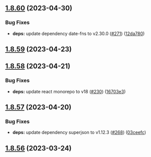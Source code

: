 ## [1.8.60](https://github.com/dds/bosabosa.org/compare/v1.8.59...v1.8.60) (2023-04-30)


### Bug Fixes

* **deps:** update dependency date-fns to v2.30.0 ([#271](https://github.com/dds/bosabosa.org/issues/271)) ([12da780](https://github.com/dds/bosabosa.org/commit/12da78078c566d233154aaa8429bb89ea8e51907))



## [1.8.59](https://github.com/dds/bosabosa.org/compare/v1.8.58...v1.8.59) (2023-04-23)



## [1.8.58](https://github.com/dds/bosabosa.org/compare/v1.8.57...v1.8.58) (2023-04-21)


### Bug Fixes

* **deps:** update react monorepo to v18 ([#230](https://github.com/dds/bosabosa.org/issues/230)) ([16703e3](https://github.com/dds/bosabosa.org/commit/16703e360c88a5047b179f895192390dc08f8bb8))



## [1.8.57](https://github.com/dds/bosabosa.org/compare/v1.8.56...v1.8.57) (2023-04-20)


### Bug Fixes

* **deps:** update dependency superjson to v1.12.3 ([#268](https://github.com/dds/bosabosa.org/issues/268)) ([03ceefc](https://github.com/dds/bosabosa.org/commit/03ceefc9d7cec9f3d5b59b0e7573b7c04ed1d938))



## [1.8.56](https://github.com/dds/bosabosa.org/compare/v1.8.55...v1.8.56) (2023-03-24)



